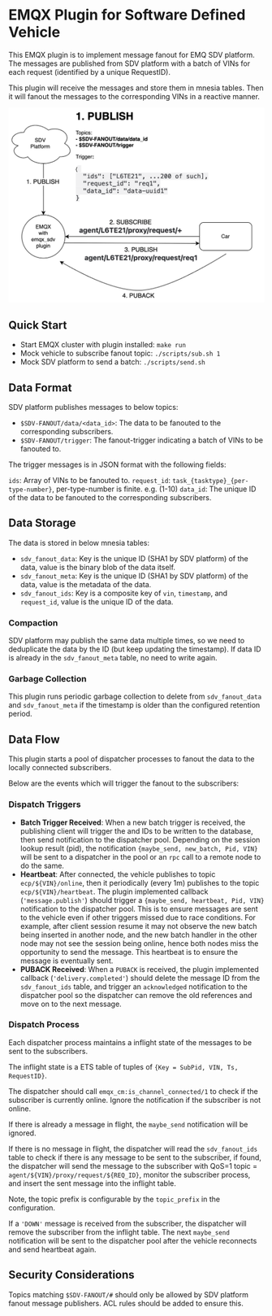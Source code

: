 # EMQX Plugin for Software Defined Vehicle

This EMQX plugin is to implement message fanout for EMQ SDV platform.
The messages are published from SDV platform with a batch of VINs for each request (identified by a unique RequestID).

This plugin will receive the messages and store them in mnesia tables.
Then it will fanout the messages to the corresponding VINs in a reactive manner.

<img src="overview.png" alt="Overview" width="600">

## Quick Start

- Start EMQX cluster with plugin installed: `make run`
- Mock vehicle to subscribe fanout topic: `./scripts/sub.sh 1`
- Mock SDV platform to send a batch: `./scripts/send.sh`

## Data Format

SDV platform publishes messages to below topics:

- `$SDV-FANOUT/data/<data_id>`: The data to be fanouted to the corresponding subscribers.
- `$SDV-FANOUT/trigger`: The fanout-trigger indicating a batch of VINs to be fanouted to.

The trigger messages is in JSON format with the following fields:

`ids`: Array of VINs to be fanouted to.
`request_id`: `task_{tasktype}_{per-type-number}`, per-type-number is finite. e.g. (1-10)
`data_id`: The unique ID of the data to be fanouted to the corresponding subscribers.

## Data Storage

The data is stored in below mnesia tables:

- `sdv_fanout_data`: Key is the unique ID (SHA1 by SDV platform) of the data, value is the binary blob of the data itself.
- `sdv_fanout_meta`: Key is the unique ID (SHA1 by SDV platform) of the data, value is the metadata of the data.
- `sdv_fanout_ids`: Key is a composite key of `vin`, `timestamp`, and `request_id`, value is the unique ID of the data.

### Compaction

SDV platform may publish the same data multiple times, so we need to deduplicate the data by the ID (but keep updating the timestamp).
If data ID is already in the `sdv_fanout_meta` table, no need to write again.

### Garbage Collection

This plugin runs periodic garbage collection to delete from `sdv_fanout_data` and `sdv_fanout_meta` if the timestamp is older than the configured retention period.

## Data Flow

This plugin starts a pool of dispatcher processes to fanout the data to the locally connected subscribers.

Below are the events which will trigger the fanout to the subscribers:

### Dispatch Triggers

- **Batch Trigger Received**:
  When a new batch trigger is received, the publishing client will trigger the and IDs to be written to the database, then send notification to the dispatcher pool. Depending on the session lookup result (pid), the notification `{maybe_send, new_batch, Pid, VIN}` will be sent to a dispatcher in the pool or an `rpc` call to a remote node to do the same.
- **Heartbeat**:
  After connected, the vehicle publishes to topic `ecp/${VIN}/online`, then it periodically (every 1m) publishes to the topic `ecp/${VIN}/heartbeat`. The plugin implemented callback (`'message.publish'`) should trigger a `{maybe_send, heartbeat, Pid, VIN}` notification to the dispatcher pool. This is to ensure messages are sent to the vehicle even if other triggers missed due to race conditions. For example, after client session resume it may not observe the new batch being inserted in another node, and the new batch handler in the other node may not see the session being online, hence both nodes miss the opportunity to send the message. This heartbeat is to ensure the message is eventually sent.
- **PUBACK Received**:
  When a `PUBACK` is received, the plugin implemented callback (`'delivery.completed'`) should delete the message ID from the `sdv_fanout_ids` table, and trigger an `acknowledged` notification to the dispatcher pool so the dispatcher can remove the old references and move on to the next message.

### Dispatch Process

Each dispatcher process maintains a inflight state of the messages to be sent to the subscribers.

The inflight state is a ETS table of tuples of `{Key = SubPid, VIN, Ts, RequestID}`.

The dispatcher should call `emqx_cm:is_channel_connected/1` to check if the subscriber is currently online. Ignore the notification if the subscriber is not online.

If there is already a message in flight, the `maybe_send` notification will be ignored.

If there is no message in flight, the dispatcher will read the `sdv_fanout_ids` table to check if there is any message to be sent to the subscriber, if found, the dispatcher will send the message to the subscriber with QoS=1 topic = `agent/${VIN}/proxy/request/${REQ_ID}`, monitor the subscriber process, and insert the sent message into the inflight table.

Note, the topic prefix is configurable by the `topic_prefix` in the configuration.

If a `'DOWN'` message is received from the subscriber, the dispatcher will remove the subscriber from the inflight table. The next `maybe_send` notification will be sent to the dispatcher pool after the vehicle reconnects and send heartbeat again.

## Security Considerations

Topics matching `$SDV-FANOUT/#` should only be allowed by SDV platform fanout message publishers. ACL rules should be added to ensure this.
